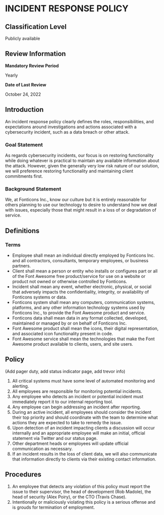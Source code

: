 # INCIDENT RESPONSE POLICY

## Classification Level
Publicly available

## Review Information

__Mandatory Review Period__

Yearly

__Date of Last Review__

October 24, 2022

## Introduction

An incident response policy clearly defines the roles, responsibilities, and expectations around investigations and actions
associated with a cybersecurity incident, such as a data breach or other attack.

### Goal Statement

As regards cybersecurity incidents, our focus is on restoring functionality while doing whatever is practical to maintain
any available information about the attack. However, given the generally very low risk nature of our solution, we will
preference restoring functionality and maintaining client commitments first.

### Background Statement

We, at Fonticons Inc., know our culture but it is entirely reasonable for others planning to use our technology to desire to
understand how we deal with issues, especially those that might result in a loss of or degradation of service.

## Definitions

### Terms

* Employee shall mean an individual directly employed by Fonticons Inc. and all contractors, consultants, temporary employees, or business partners.
* Client shall mean a person or entity who installs or configures part or all of the Font Awesome free product/service for use on a website or product not owned or otherwise controlled by Fonticons.
* Incident shall mean any event, whether electronic, physical, or social that adversely impacts the confidentiality, integrity, or availability of Fonticons systems or data.
* Fonticons system shall mean any computers, communication systems, platforms, and any other information technology systems used by Fonticons Inc., to provide the Font Awesome product and service.
* Fonticons data shall mean data in any format collected, developed, maintained or managed by or on behalf of Fonticons Inc.
* Font Awesome product shall mean the icons, their digital representation, and associated icon functionality present in code.
* Font Awesome service shall mean the technologies that make the Font Awesome product available to clients, users, and site users.

## Policy

(Add pager duty, add status indicator page, add trevor info)
1. All critical systems must have some level of automated monitoring and alerting.
1. All employees are responsible for monitoring potential incidents.
1. Any employee who detects an incident or potential incident must immediately report it to our internal reporting tool.
1. Any employee can begin addressing an incident after reporting.
1. During an active incident, all employees should consider the incident their top priority and should coordinate with the team to determine what actions they are expected to take to remedy the issue.
1. Upon detection of an incident impacting clients a discussion will occur internally and an appropriate employee will make an initial, official statement via Twitter and our status page.
1. Other department heads or employees will update official communication as necessary.
1. If an incident results in the loss of client data, we will also communicate that information directly to clients via their existing contact information.

## Procedures

1. An employee that detects any violation of this policy must report the issue to their supervisor, the head of development (Rob Madole), the head of security (Alex Poiry), or the CTO (Travis Chase).
1. Intentionally or maliciously violating this policy is a serious offense and is grouds for termination of employment.
